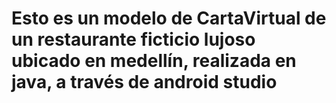 # Esto es un modelo de CartaVirtual de un restaurante ficticio lujoso ubicado en medellín, realizada en java, a través de android studio
